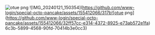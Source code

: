 ![otue png](https://github.com/www-login/special-octo-pancake/assets/155412066/8f18359c-5bb8-4f38-9fb1-53961533742a)
![IMG_20240121_150354](https://github.com/www-login/special-octo-pancake/assets/155412066/317b![otue png](https://github.com/www-login/special-octo-pancake/assets/155412066/32ff57cc-e314-4372-8925-e73ab572e1fa)
6c3b-5899-4568-90fd-70414b3e0cc3)
